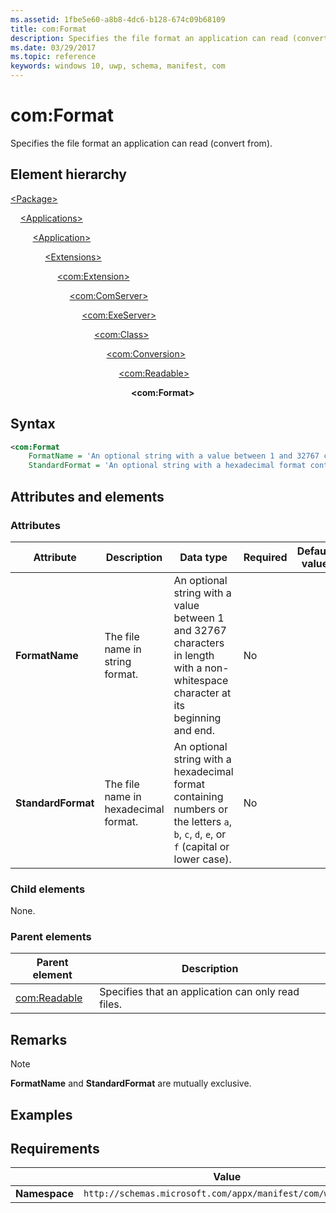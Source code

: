 ```yaml
---
ms.assetid: 1fbe5e60-a8b8-4dc6-b128-674c09b68109
title: com:Format
description: Specifies the file format an application can read (convert from).
ms.date: 03/29/2017
ms.topic: reference
keywords: windows 10, uwp, schema, manifest, com
---
```


# com:Format

Specifies the file format an application can read (convert from).

## Element hierarchy

[\<Package\>](element-package.md)

&nbsp;&nbsp;&nbsp;&nbsp;[\<Applications\>](element-applications.md)

&nbsp;&nbsp;&nbsp;&nbsp; &nbsp;&nbsp;&nbsp;&nbsp;[\<Application\>](element-application.md)

&nbsp;&nbsp;&nbsp;&nbsp; &nbsp;&nbsp;&nbsp;&nbsp; &nbsp;&nbsp;&nbsp;&nbsp;[\<Extensions\>](element-1-extensions.md)

&nbsp;&nbsp;&nbsp;&nbsp; &nbsp;&nbsp;&nbsp;&nbsp; &nbsp;&nbsp;&nbsp;&nbsp; &nbsp;&nbsp;&nbsp;&nbsp;[\<com:Extension\>](element-com-extension.md)

&nbsp;&nbsp;&nbsp;&nbsp; &nbsp;&nbsp;&nbsp;&nbsp; &nbsp;&nbsp;&nbsp;&nbsp; &nbsp;&nbsp;&nbsp;&nbsp; &nbsp;&nbsp;&nbsp;&nbsp;[\<com:ComServer\>](element-com-comserver.md)

&nbsp;&nbsp;&nbsp;&nbsp; &nbsp;&nbsp;&nbsp;&nbsp; &nbsp;&nbsp;&nbsp;&nbsp; &nbsp;&nbsp;&nbsp;&nbsp; &nbsp;&nbsp;&nbsp;&nbsp; &nbsp;&nbsp;&nbsp;&nbsp;[\<com:ExeServer\>](element-com-exeserver.md)

&nbsp;&nbsp;&nbsp;&nbsp; &nbsp;&nbsp;&nbsp;&nbsp; &nbsp;&nbsp;&nbsp;&nbsp; &nbsp;&nbsp;&nbsp;&nbsp; &nbsp;&nbsp;&nbsp;&nbsp; &nbsp;&nbsp;&nbsp;&nbsp; &nbsp;&nbsp;&nbsp;&nbsp;[\<com:Class\>](element-com-exeserver-class.md)

&nbsp;&nbsp;&nbsp;&nbsp; &nbsp;&nbsp;&nbsp;&nbsp; &nbsp;&nbsp;&nbsp;&nbsp; &nbsp;&nbsp;&nbsp;&nbsp; &nbsp;&nbsp;&nbsp;&nbsp; &nbsp;&nbsp;&nbsp;&nbsp; &nbsp;&nbsp;&nbsp;&nbsp; &nbsp;&nbsp;&nbsp;&nbsp;[\<com:Conversion\>](element-com-exe-conversion.md)

&nbsp;&nbsp;&nbsp;&nbsp; &nbsp;&nbsp;&nbsp;&nbsp; &nbsp;&nbsp;&nbsp;&nbsp; &nbsp;&nbsp;&nbsp;&nbsp; &nbsp;&nbsp;&nbsp;&nbsp; &nbsp;&nbsp;&nbsp;&nbsp; &nbsp;&nbsp;&nbsp;&nbsp; &nbsp;&nbsp;&nbsp;&nbsp; &nbsp;&nbsp;&nbsp;&nbsp;[\<com:Readable\>](element-com-exe-readable.md)

&nbsp;&nbsp;&nbsp;&nbsp; &nbsp;&nbsp;&nbsp;&nbsp; &nbsp;&nbsp;&nbsp;&nbsp; &nbsp;&nbsp;&nbsp;&nbsp; &nbsp;&nbsp;&nbsp;&nbsp; &nbsp;&nbsp;&nbsp;&nbsp; &nbsp;&nbsp;&nbsp;&nbsp; &nbsp;&nbsp;&nbsp;&nbsp; &nbsp;&nbsp;&nbsp;&nbsp; &nbsp;&nbsp;&nbsp;&nbsp;**\<com:Format\>**

## Syntax

```xml
<com:Format
    FormatName = 'An optional string with a value between 1 and 32767 characters in length with a non-whitespace character at its beginning and end.'
    StandardFormat = 'An optional string with a hexadecimal format containing numbers or the letters a, b, c, d, e, or f (capital or lower case).' />
```

## Attributes and elements

### Attributes

| Attribute | Description | Data type | Required | Default value |
|-|-|-|-|-|
| **FormatName** | The file name in string format. | An optional string with a value between 1 and 32767 characters in length with a non-whitespace character at its beginning and end. | No |  |
| **StandardFormat** | The file name in hexadecimal format. | An optional string with a hexadecimal format containing numbers or the letters `a`, `b`, `c`, `d`, `e`, or `f` (capital or lower case). | No |  |

### Child elements

None.

### Parent elements

| Parent element | Description |
|-|-|
| [com:Readable](element-com-exe-readable.md) | Specifies that an application can only read files. |

## Remarks

> [!NOTE]
> **FormatName** and **StandardFormat** are mutually exclusive.

## Examples

## Requirements

|   | Value  |
|--|--|
| **Namespace** | `http://schemas.microsoft.com/appx/manifest/com/windows10` |
